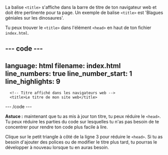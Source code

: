 La balise `<title>` s'affiche dans la barre de titre de ton navigateur web et doit être pertinente pour ta page. Un exemple de balise `<title>` est 'Blagues géniales sur les dinosaures'.

Tu peux trouver le `<title>` dans l'élément `<head>` en haut de ton fichier `index.html`.

--- code ---
---
language: html
filename: index.html
line_numbers: true
line_number_start: 1
line_highlights: 9
---
<!DOCTYPE html>
<html lang="en">
  <head>
      <meta charset="UTF-8" />
      <meta name="viewport" content="width=device-width, initial-scale=1.0" />
      <meta http-equiv="X-UA-Compatible" content="ie=edge" />

      <!-- Titre affiché dans les navigateurs web -->
      <title>Le titre de mon site web</title>

--- /code ---

**Astuce :** maintenant que tu as mis à jour ton titre, tu peux réduire le `<head>`. Tu peux réduire les parties du code sur lesquelles tu n'as pas besoin de te concentrer pour rendre ton code plus facile à lire.

Clique sur le petit triangle à côté de la ligne 3 pour réduire le `<head>`. Si tu as besoin d'ajouter des polices ou de modifier le titre plus tard, tu pourras le développer à nouveau lorsque tu en auras besoin.
